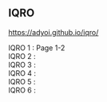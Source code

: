 ## IQRO 

https://adyoi.github.io/iqro/

IQRO 1 : Page 1-2 <br />
IQRO 2 : <br />
IQRO 3 : <br />
IQRO 4 : <br />
IQRO 5 : <br />
IQRO 6 : <br />
